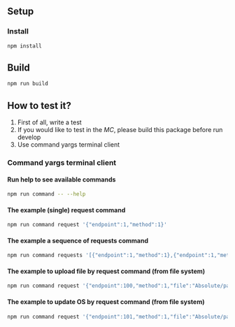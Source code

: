 ## Setup

### Install

```bash
npm install
```

## Build

```bash
npm run build
```


## How to test it?

1. First of all, write a test
2. If you would like to test in the *MC*, please build this package before run develop
3. Use command yargs terminal client

### Command yargs terminal client

#### Run help to see available commands

```bash
npm run command -- --help
```

#### The example (single) request command

```bash
npm run command request '{"endpoint":1,"method":1}'
```

#### The example a sequence of requests command

```bash
npm run command requests '[{"endpoint":1,"method":1},{"endpoint":1,"method":1}]'
```

#### The example to upload file by request command (from file system)

```bash
npm run command request '{"endpoint":100,"method":1,"file":"Absolute/path/to/the/file"}'
```

#### The example to update OS by request command (from file system)

```bash
npm run command request '{"endpoint":101,"method":1,"file":"Absolute/path/to/the/file"}'
```
